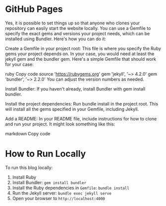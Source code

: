 # GitHub Pages

Yes, it is possible to set things up so that anyone who clones your repository can easily start the website locally. You can use a Gemfile to specify the exact gems and versions your project needs, which can be installed using Bundler. Here's how you can do it:

Create a Gemfile in your project root: This file is where you specify the Ruby gems your project depends on. In your case, you would need at least the jekyll gem and the bundler gem.
Here's a simple Gemfile that should work for your case:

ruby
Copy code
source 'https://rubygems.org'
gem 'jekyll', '~> 4.2.0'
gem 'bundler', '~> 2.2.0'
You can adjust the version numbers as needed.

Install Bundler: If you haven't already, install Bundler with gem install bundler.

Install the project dependencies: Run bundle install in the project root. This will install all the gems specified in your Gemfile, including Jekyll.

Add a README: In your README file, include instructions for how to clone and run your project. It might look something like this:

markdown
Copy code
# How to Run Locally

To run this blog locally:

1. Install Ruby
2. Install Bundler: `gem install bundler`
3. Install the Ruby dependencies in `Gemfile`: `bundle install`
4. Run the Jekyll server: `bundle exec jekyll serve`
5. Open your browser to `http://localhost:4000`